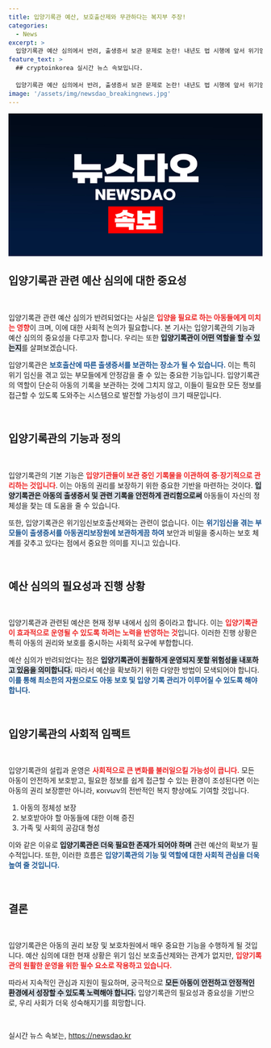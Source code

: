 ```yaml
---
title: 입양기록관 예산, 보호출산제와 무관하다는 복지부 주장!
categories:
  - News
excerpt: >
  입양기록관 예산 심의에서 반려, 출생증서 보관 문제로 논란! 내년도 법 시행에 앞서 위기임신보호출산제와의 관계에 대한 진실을 밝혀본다. 클릭하여 더 많은 내용을 확인하세요!
feature_text: >
  ## cryptoinkorea 실시간 뉴스 속보입니다.

  입양기록관 예산 심의에서 반려, 출생증서 보관 문제로 논란! 내년도 법 시행에 앞서 위기임신보호출산제와의 관계에 대한 진실을 밝혀본다. 클릭하여 더 많은 내용을 확인하세요!
image: '/assets/img/newsdao_breakingnews.jpg'
---
```


<p><img src="/assets/img/newsdao_breakingnews.jpg" alt="cryptoinkorea 속보" /></p>

<h2 data-ke-size="size26">입양기록관 관련 예산 심의에 대한 중요성</h2>

<p data-ke-size="size16">&nbsp;</p>

<p>입양기록관 관련 예산 심의가 반려되었다는 사실은 <b><span style="color: #ee2323;">입양을 필요로 하는 아동들에게 미치는 영향</span></b>이 크며, 이에 대한 사회적 논의가 필요합니다. 본 기사는 입양기록관의 기능과 예산 심의의 중요성을 다루고자 합니다. 우리는 또한 <b><span style="background-color: #21538527;">입양기록관이 어떤 역할을 할 수 있는지</span></b>를 살펴보겠습니다.</p>

<p>입양기록관은 <b><span style="color: #1a5490;">보호출산에 따른 출생증서를 보관하는 장소가 될 수 있습니다.</span></b> 이는 특히 위기 임신을 겪고 있는 부모들에게 안정감을 줄 수 있는 중요한 기능입니다. 입양기록관의 역할이 단순히 아동의 기록을 보관하는 것에 그치지 않고, 이들이 필요한 모든 정보를 접근할 수 있도록 도와주는 시스템으로 발전할 가능성이 크기 때문입니다.</p>

<p data-ke-size="size16">&nbsp;</p>

<h2 data-ke-size="size26">입양기록관의 기능과 정의</h2>

<p data-ke-size="size16">&nbsp;</p>

<p>입양기록관의 기본 기능은 <b><span style="color: #ee2323;">입양기관들이 보관 중인 기록물을 이관하여 중·장기적으로 관리하는 것입니다</span></b>. 이는 아동의 권리를 보장하기 위한 중요한 기반을 마련하는 것이다. <b><span style="background-color: #21538527;">입양기록관은 아동의 출생증서 및 관련 기록을 안전하게 관리함으로써</span></b> 아동들이 자신의 정체성을 찾는 데 도움을 줄 수 있습니다.</p>

<p>또한, 입양기록관은 위기임신보호출산제와는 관련이 없습니다. 이는 <b><span style="color: #1a5490;">위기임신을 겪는 부모들이 출생증서를 아동권리보장원에 보관하게끔 하여</span></b> 보안과 비밀을 중시하는 보호 체계를 갖추고 있다는 점에서 중요한 의미를 지니고 있습니다.</p>

<p data-ke-size="size16">&nbsp;</p>

<h2 data-ke-size="size26">예산 심의의 필요성과 진행 상황</h2>

<p data-ke-size="size16">&nbsp;</p>

<p>입양기록관과 관련된 예산은 현재 정부 내에서 심의 중이라고 합니다. 이는 <b><span style="color: #ee2323;">입양기록관이 효과적으로 운영될 수 있도록 하려는 노력을 반영하는 것</span></b>입니다. 이러한 진행 상황은 특히 아동의 권리와 보호를 중시하는 사회적 요구에 부합합니다. </p>

<p>예산 심의가 반려되었다는 점은 <b><span style="background-color: #21538527;">입양기록관이 원활하게 운영되지 못할 위험성을 내포하고 있음을 의미합니다.</span></b> 따라서 예산을 확보하기 위한 다양한 방법이 모색되어야 합니다. <b><span style="color: #1a5490;">이를 통해 최소한의 자원으로도 아동 보호 및 입양 기록 관리가 이루어질 수 있도록 해야 합니다.</span></b></p>

<p data-ke-size="size16">&nbsp;</p>

<h2 data-ke-size="size26">입양기록관의 사회적 임팩트</h2>

<p data-ke-size="size16">&nbsp;</p>

<p>입양기록관의 설립과 운영은 <b><span style="color: #ee2323;">사회적으로 큰 변화를 불러일으킬 가능성이 큽니다.</span></b> 모든 아동이 안전하게 보호받고, 필요한 정보를 쉽게 접근할 수 있는 환경이 조성된다면 이는 아동의 권리 보장뿐만 아니라, κοινων의 전반적인 복지 향상에도 기여할 것입니다.</p>

<ol>
<li>아동의 정체성 보장</li>
<li>보호받아야 할 아동들에 대한 이해 증진</li>
<li>가족 및 사회의 공감대 형성</li>
</ol>

<p>이와 같은 이유로 <b><span style="background-color: #21538527;">입양기록관은 더욱 필요한 존재가 되어야 하며</span></b> 관련 예산의 확보가 필수적입니다. 또한, 이러한 흐름은 <b><span style="color: #1a5490;">입양기록관의 기능 및 역할에 대한 사회적 관심을 더욱 높여 줄 것입니다.</span></b></p>

<p data-ke-size="size16">&nbsp;</p>

<h2 data-ke-size="size26">결론</h2>

<p data-ke-size="size16">&nbsp;</p>

<p>입양기록관은 아동의 권리 보장 및 보호차원에서 매우 중요한 기능을 수행하게 될 것입니다. 예산 심의에 대한 현재 상황은 위기 임신 보호출산제와는 관계가 없지만, <b><span style="color: #ee2323;">입양기록관의 원활한 운영을 위한 필수 요소로 작용하고 있습니다.</span></b> </p>

<p>따라서 지속적인 관심과 지원이 필요하며, 궁극적으로 <b><span style="background-color: #21538527;">모든 아동이 안전하고 안정적인 환경에서 성장할 수 있도록 노력해야 합니다.</span></b> 입양기록관의 필요성과 중요성을 기반으로, 우리 사회가 더욱 성숙해지기를 희망합니다.</p>

<p data-ke-size="size16">&nbsp;</p>
실시간 뉴스 속보는, <a href="https://newsdao.kr" rel="dofollow">https://newsdao.kr</a>


